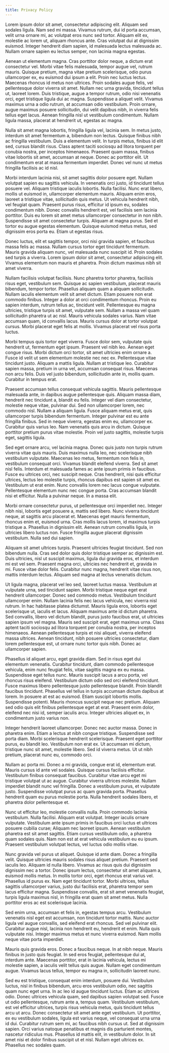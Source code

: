 ```yaml
---
title: Privacy Policy
---
```

  Lorem ipsum dolor sit amet, consectetur adipiscing elit. Aliquam sed sodales ligula. Nam sed mi massa. Vivamus rutrum, dui id porta accumsan, velit urna ornare mi, ac volutpat eros nunc sed tortor. Aliquam elit ex, molestie ac lorem ut, aliquam rhoncus ante. Cras volutpat dui at dignissim euismod. Integer hendrerit diam sapien, id malesuada lectus malesuada ac. Nullam ornare sapien eu lectus semper, non lacinia magna egestas.

  Aenean ut elementum magna. Cras porttitor dolor neque, a dictum erat consectetur vel. Morbi vitae felis malesuada, tempor augue vel, rutrum mauris. Quisque pretium, magna vitae pretium scelerisque, odio purus ullamcorper ex, eu euismod dui ipsum a elit. Proin nec luctus lectus. Maecenas rhoncus id metus non ultrices. Proin sodales augue felis, vel pellentesque dolor viverra sit amet. Nullam nec urna gravida, tincidunt tellus ut, laoreet lorem. Duis tristique, augue a tempor rutrum, odio nisi venenatis orci, eget tristique ligula dui ac magna. Suspendisse a aliquet velit. Vivamus maximus urna a odio rutrum, at accumsan odio vestibulum. Proin ornare, augue maximus posuere sollicitudin, dui velit dapibus nibh, in viverra felis tellus eget lacus. Aenean fringilla nisl ut vestibulum condimentum. Nullam ligula massa, placerat at hendrerit ut, egestas ac magna.

  Nulla sit amet magna lobortis, fringilla ligula vel, lacinia sem. In metus justo, interdum sit amet fermentum a, bibendum non lectus. Quisque finibus nibh ac fringilla vestibulum. Duis a elementum velit. In turpis metus, finibus id elit sed, cursus blandit risus. Class aptent taciti sociosqu ad litora torquent per conubia nostra, per inceptos himenaeos. Praesent quam massa, finibus vitae lobortis sit amet, accumsan at neque. Donec ac porttitor elit. Ut condimentum erat at massa fermentum imperdiet. Donec vel nunc ut metus fringilla facilisis ac id nisl.

  Morbi interdum lacinia nisi, sit amet sagittis dolor posuere eget. Nullam volutpat sapien eu sagittis vehicula. In venenatis orci justo, id tincidunt tellus posuere vel. Aliquam tristique iaculis lobortis. Nulla facilisi. Nunc erat libero, mollis ut euismod in, ullamcorper elementum mauris. Aliquam enim eros, laoreet a tristique vitae, sollicitudin quis metus. Ut vehicula hendrerit nibh, vel feugiat quam. Praesent purus risus, efficitur id ipsum eu, sodales condimentum nibh. Donec convallis hendrerit est, vel facilisis sem lacinia porttitor. Duis eu lorem sit amet metus ullamcorper consectetur in non nibh. Suspendisse sit amet consectetur turpis. Aliquam at magna purus. Sed et tortor eu augue egestas elementum. Quisque euismod metus metus, sed dignissim eros porta eu. Etiam ut egestas risus.

  Donec luctus, elit et sagittis tempor, orci nisi gravida sapien, et faucibus massa felis ac massa. Nullam cursus tortor eget tincidunt fermentum. Mauris gravida aliquam nunc, vel malesuada nunc suscipit id. Proin sodales sed turpis a viverra. Lorem ipsum dolor sit amet, consectetur adipiscing elit. Vivamus elementum non mauris et pharetra. Proin dictum maximus nibh sit amet viverra.

  Nullam facilisis volutpat facilisis. Nunc pharetra tortor pharetra, facilisis risus eget, vestibulum sem. Quisque ac sapien vestibulum, placerat mauris bibendum, tempor tortor. Phasellus aliquam quam a aliquam sollicitudin. Nullam iaculis elementum velit sit amet dictum. Etiam posuere non erat commodo finibus. Integer a dolor at orci condimentum rhoncus. Proin eu sapien interdum, rutrum tellus ac, tincidunt velit. Pellentesque eu magna ultricies, tristique turpis sit amet, vulputate sem. Nullam a massa vel quam sollicitudin pharetra ut ac nisl. Mauris vehicula sodales varius. Nam vitae accumsan quam, id convallis lacus. Mauris cursus dolor at tortor volutpat cursus. Morbi placerat eget felis at mollis. Vivamus placerat vel risus porta luctus.

  Morbi tempus quis tortor eget viverra. Fusce dolor sem, vulputate quis hendrerit ut, fermentum eget ipsum. Praesent vel nibh leo. Aenean eget congue risus. Morbi dictum orci tortor, sit amet ultricies enim ornare a. Fusce id velit ut sem elementum molestie nec nec ex. Pellentesque vitae tincidunt justo. Aliquam a mattis ligula. Nullam at tristique leo. Curabitur sapien massa, pretium in urna vel, accumsan consequat risus. Maecenas non arcu felis. Duis vel justo bibendum, sollicitudin ante in, mollis quam. Curabitur in tempus erat.

  Praesent accumsan tellus consequat vehicula sagittis. Mauris pellentesque malesuada ante, in dapibus augue pellentesque quis. Aliquam massa diam, hendrerit nec tincidunt a, blandit eu felis. Integer vel diam consectetur, molestie neque vitae, pulvinar dui. Sed non ullamcorper lorem, nec commodo nisl. Nullam a aliquam ligula. Fusce aliquam metus erat, quis ullamcorper turpis bibendum fermentum. Integer pulvinar est eu ante fringilla finibus. Sed in neque viverra, egestas enim eu, ullamcorper ex. Curabitur quis varius leo. Nam venenatis quis arcu in dictum. Quisque porttitor pretium purus vitae molestie. Proin vel justo sagittis, molestie turpis eget, sagittis ligula.

  Sed eget ornare arcu, vel lacinia magna. Donec quis justo non turpis rutrum viverra vitae quis mauris. Duis maximus nulla leo, nec scelerisque nibh vestibulum vulputate. Maecenas leo metus, fermentum non felis in, vestibulum consequat orci. Vivamus blandit eleifend viverra. Sed sit amet nisl felis. Interdum et malesuada fames ac ante ipsum primis in faucibus. Fusce eu ultrices orci, nec suscipit neque. Cras hendrerit, nisi quis efficitur ultrices, lectus leo molestie turpis, rhoncus dapibus est sapien sit amet ex. Vestibulum ut erat enim. Nunc convallis lorem nec lacus congue vulputate. Pellentesque elementum nunc nec congue porta. Cras accumsan blandit nisi et efficitur. Nulla a pulvinar neque. In a massa elit.

  Morbi ornare consectetur purus, ut pellentesque orci imperdiet nec. Integer nibh nisi, lobortis eget posuere a, mattis sed libero. Nunc viverra tincidunt neque, at sagittis arcu placerat et. Maecenas eget mauris fermentum, rhoncus enim et, euismod urna. Cras mollis lacus lorem, id maximus turpis tristique a. Phasellus in dignissim elit. Aenean rutrum convallis ligula, in ultricies libero luctus non. Fusce fringilla augue placerat dignissim vestibulum. Nulla sed dui sapien.

  Aliquam sit amet ultrices turpis. Praesent ultricies feugiat tincidunt. Sed non bibendum nulla. Cras sed dolor quis dolor tristique semper ac dignissim est. Duis ultricies, nisl ut suscipit maximus, ligula dui gravida eros, et interdum mi est vel sem. Praesent magna orci, ultricies nec hendrerit et, gravida in mi. Fusce vitae dolor felis. Curabitur nunc magna, hendrerit vitae risus non, mattis interdum lectus. Aliquam sed magna at lectus venenatis dictum.

  Ut ligula magna, placerat vel leo sed, laoreet luctus massa. Vestibulum at vulputate urna, sed tincidunt sapien. Morbi tristique neque eget erat hendrerit ullamcorper. Donec sed commodo metus. Vestibulum tincidunt ullamcorper enim. Nullam lacinia felis nec lacus vehicula, nec viverra nisl rutrum. In hac habitasse platea dictumst. Mauris ligula eros, lobortis eget scelerisque ut, iaculis et lacus. Aliquam maximus ante id dictum pharetra. Sed convallis, libero vel dictum blandit, purus justo faucibus erat, ut ultricies sapien ipsum vel magna. Mauris sed suscipit erat, eget maximus urna. Class aptent taciti sociosqu ad litora torquent per conubia nostra, per inceptos himenaeos. Aenean pellentesque turpis et nisi aliquet, viverra eleifend massa ultrices. Aenean tincidunt, nibh posuere ultricies consectetur, diam lorem pellentesque est, ut ornare nunc tortor quis nibh. Donec ac ullamcorper sapien.

  Phasellus id aliquet arcu, eget gravida diam. Sed in risus eget dui elementum venenatis. Curabitur tincidunt, diam commodo pellentesque vehicula, enim nunc feugiat felis, vitae sagittis magna ex eu massa. Suspendisse eget tellus nunc. Mauris suscipit lacus a arcu porta, vel rhoncus risus eleifend. Vestibulum dictum odio sed orci eleifend tincidunt. Fusce maximus libero pellentesque justo pellentesque blandit. Proin blandit faucibus tincidunt. Phasellus vel tellus in turpis accumsan dictum dapibus at lorem. In posuere at est ac euismod. Etiam suscipit lobortis mollis. Suspendisse potenti. Mauris rhoncus suscipit neque nec pretium. Aliquam sed odio quis elit finibus pellentesque eget at erat. Praesent enim dolor, eleifend nec nisi id, semper iaculis arcu. Integer ultricies aliquet ex, in condimentum justo varius non.

  Integer hendrerit laoreet ullamcorper. Donec nec auctor massa. Donec in pharetra enim. Etiam a lectus at nibh congue tristique. Suspendisse sed porta diam. Morbi scelerisque hendrerit scelerisque. Praesent eget porttitor purus, eu blandit leo. Vestibulum non erat ex. Ut accumsan mi dictum, tristique nunc sit amet, molestie libero. Sed id viverra metus. Ut ut nibh pretium, placerat nunc eu, commodo orci.

  Nullam ac porta mi. Donec a mi gravida, congue erat id, elementum erat. Mauris cursus id ante vel sodales. Quisque cursus facilisis efficitur. Vestibulum finibus consequat faucibus. Curabitur vitae arcu eget mi tristique volutpat ut ac augue. Curabitur viverra ultrices molestie. Nullam imperdiet blandit nunc vel fringilla. Donec a vestibulum purus, et vulputate justo. Suspendisse volutpat purus ac quam gravida porta. Phasellus hendrerit quam eu purus molestie porta. Nulla hendrerit sodales libero, et pharetra dolor pellentesque et.

  Nunc ut efficitur leo, molestie convallis nulla. Proin commodo lacinia vestibulum. Nulla facilisi. Aliquam erat volutpat. Integer iaculis ornare vulputate. Vestibulum ante ipsum primis in faucibus orci luctus et ultrices posuere cubilia curae; Aliquam nec laoreet ipsum. Aenean vestibulum pharetra est sit amet sagittis. Etiam cursus vestibulum odio, a pharetra quam sodales quis. Nam non est at erat vehicula vestibulum eu eu ipsum. Praesent vestibulum volutpat lectus, vel luctus odio mollis vitae.

  Nunc gravida vel purus ut aliquet. Quisque id ante diam. Donec a fringilla velit. Quisque ultricies mauris sodales risus aliquet pretium. Praesent sed iaculis leo. Aliquam id nulla libero. Vivamus ac risus quis dui dignissim dignissim nec a tortor. Donec ipsum lectus, consectetur sit amet aliquam a, euismod mollis metus. In mollis tortor orci, eget rhoncus erat varius vel. Phasellus id purus ex. Nam eget tincidunt tortor. Morbi ultrices, tellus sagittis ullamcorper varius, justo dui facilisis erat, pharetra tempor sem lacus efficitur magna. Suspendisse convallis, erat sit amet venenatis feugiat, turpis ligula maximus nisl, in fringilla erat quam sit amet metus. Nulla porttitor eros ac est scelerisque lacinia.

  Sed enim urna, accumsan et felis in, egestas tempus arcu. Vestibulum venenatis nisl eget est accumsan, non tincidunt tortor mattis. Nunc auctor ligula vel augue convallis, sed eleifend erat rhoncus. Sed vel pulvinar elit. Curabitur augue nisl, lacinia non hendrerit eu, hendrerit et enim. Nulla quis vulputate nisi. Integer maximus metus et nunc viverra euismod. Nam mollis neque vitae porta imperdiet.

  Mauris quis gravida eros. Donec a faucibus neque. In at nibh neque. Mauris finibus in justo quis feugiat. In sed eros feugiat, pellentesque dui at, interdum ante. Maecenas porttitor, erat in lacinia vehicula, lectus mi molestie sapien, a iaculis velit tellus quis augue. Nullam eget condimentum augue. Vivamus lacus tellus, tempor eu magna in, sollicitudin laoreet nunc.

  Sed eu est tristique, consequat enim interdum, posuere dui. Vestibulum luctus, nisl in finibus bibendum, arcu eros vestibulum odio, nec sagittis quam nunc eget urna. In ac leo id augue tincidunt luctus. Etiam ac ultrices odio. Donec ultrices vehicula quam, sed dapibus sapien volutpat sed. Fusce ut odio pellentesque, rutrum ante a, tempus quam. Vestibulum vestibulum, est vel efficitur ultrices, turpis risus vehicula metus, quis tincidunt tellus arcu ut arcu. Donec consectetur sit amet ante eget vestibulum. Ut porttitor, ex eu vestibulum sodales, ligula est varius neque, vel consequat urna urna id dui. Curabitur rutrum sem mi, ac faucibus nibh cursus ut. Sed at dignissim sapien. Orci varius natoque penatibus et magnis dis parturient montes, nascetur ridiculus mus. Phasellus id mattis elit, in vestibulum dolor. In sit amet nisi et dolor finibus suscipit ut et nisl. Nullam eget ultrices ex. Phasellus nec sodales quam.
